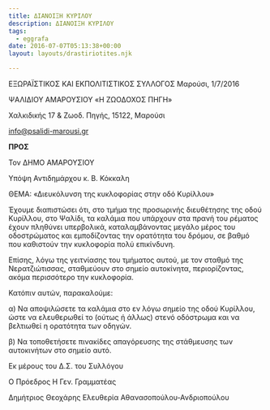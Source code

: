 ```yaml
---
title: ΔΙΑΝΟΙΞΗ ΚΥΡΙΛΟΥ
description: ΔΙΑΝΟΙΞΗ ΚΥΡΙΛΟΥ
tags:
  - eggrafa
date: 2016-07-07T05:13:38+00:00
layout: layouts/drastiriotites.njk

---
```


<!-- excerpt -->

ΕΞΩΡΑΪΣΤΙΚΟΣ ΚΑΙ ΕΚΠΟΛΙΤΙΣΤΙΚΟΣ ΣΥΛΛΟΓΟΣ Μαρούσι, 1/7/2016

ΨΑΛΙΔΙΟΥ ΑΜΑΡΟΥΣΙΟΥ «Η ΖΩΟΔΟΧΟΣ ΠΗΓΗ»

Χαλκιδικής 17 &amp; Ζωοδ. Πηγής, 15122, Μαρούσι

<info@psalidi-marousi.gr>

**ΠΡΟΣ**

Τον ΔΗΜΟ ΑΜΑΡΟΥΣΙΟΥ

Υπόψη Αντιδημάρχου κ. Β. Κόκκαλη

ΘΕΜΑ: «Διευκόλυνση της κυκλοφορίας στην οδό Κυρίλλου»

Έχουμε διαπιστώσει ότι, στο τμήμα της προσωρινής διευθέτησης της οδού Κυρίλλου, στο Ψαλίδι, τα καλάμια που υπάρχουν στα πρανή του ρέματος έχουν πληθύνει υπερβολικά, καταλαμβάνοντας μεγάλο μέρος του οδοστρώματος και εμποδίζοντας την ορατότητα του δρόμου, σε βαθμό που καθιστούν την κυκλοφορία πολύ επικίνδυνη.

Επίσης, λόγω της γειτνίασης του τμήματος αυτού, με τον σταθμό της Νερατζιώτισσας, σταθμεύουν στο σημείο αυτοκίνητα, περιορίζοντας, ακόμα περισσότερο την κυκλοφορία.

Κατόπιν αυτών, παρακαλούμε:

α) Να αποψιλώσετε τα καλάμια στο εν λόγω σημείο της οδού Κυρίλλου, ώστε να ελευθερωθεί το (ούτως ή άλλως) στενό οδόστρωμα και να βελτιωθεί η ορατότητα των οδηγών.

β) Να τοποθετήσετε πινακίδες απαγόρευσης της στάθμευσης των αυτοκινήτων στο σημείο αυτό.

Εκ μέρους του Δ.Σ. του Συλλόγου

Ο Πρόεδρος Η Γεν. Γραμματέας

Δημήτριος Θεοχάρης Ελευθερία Αθανασοπούλου-Ανδριοπούλου
